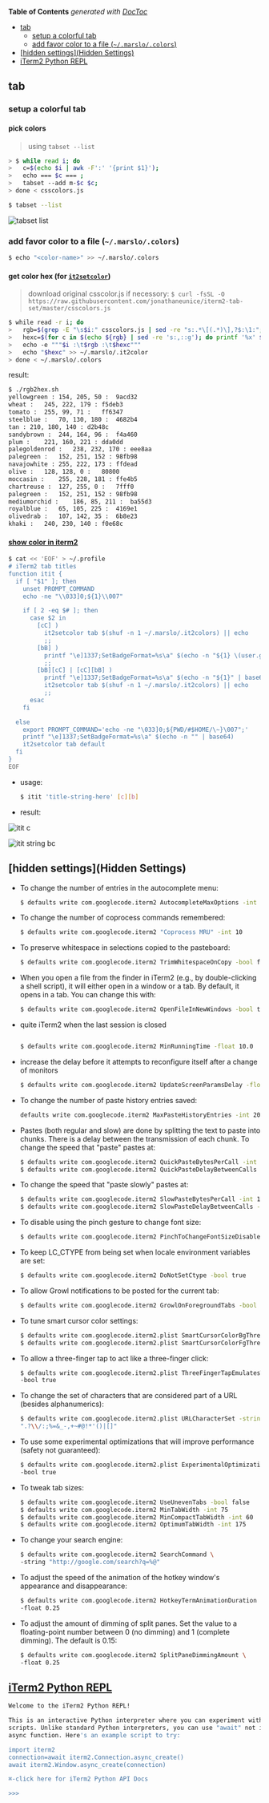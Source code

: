 <!-- START doctoc generated TOC please keep comment here to allow auto update -->
<!-- DON'T EDIT THIS SECTION, INSTEAD RE-RUN doctoc TO UPDATE -->
**Table of Contents**  *generated with [DocToc](https://github.com/thlorenz/doctoc)*

- [tab](#tab)
  - [setup a colorful tab](#setup-a-colorful-tab)
  - [add favor color to a file (`~/.marslo/.colors`)](#add-favor-color-to-a-file-marslocolors)
- [[hidden settings](Hidden Settings)](#hidden-settingshidden-settings)
- [iTerm2 Python REPL](#iterm2-python-repl)

<!-- END doctoc generated TOC please keep comment here to allow auto update -->

## tab
### setup a colorful tab
#### pick colors
> using `tabset --list`

```bash
> $ while read i; do
>   c=$(echo $i | awk -F':' '{print $1}');
>   echo === $c === ;
>   tabset --add m-$c $c;
> done < csscolors.js

$ tabset --list
```
![tabset list](../screenshot/iterm2/tabset-list-1.png)

### add favor color to a file (`~/.marslo/.colors`)
```bash
$ echo "<color-name>" >> ~/.marslo/.colors
```

#### get color hex (for [`it2setcolor`](https://github.com/gnachman/iterm2-website/blob/master/source/utilities/it2setcolor))
> download original csscolor.js if necessory: `$ curl -fsSL -O https://raw.githubusercontent.com/jonathaneunice/iterm2-tab-set/master/csscolors.js`

```bash
$ while read -r i; do
>   rgb=$(grep -E "\s$i:" csscolors.js | sed -re "s:.*\[(.*)\],?$:\1:";)
>   hexc=$(for c in $(echo ${rgb} | sed -re 's:,::g'); do printf '%x' $c; done)
>   echo -e """$i :\t$rgb :\t$hexc"""
>   echo "$hexc" >> ~/.marslo/.it2color
> done < ~/.marslo/.colors
```

result:
  ```bash
  $ ./rgb2hex.sh
  yellowgreen :	154, 205, 50 :	9acd32
  wheat :	245, 222, 179 :	f5deb3
  tomato :	255, 99, 71 :	ff6347
  steelblue :	70, 130, 180 :	4682b4
  tan :	210, 180, 140 :	d2b48c
  sandybrown :	244, 164, 96 :	f4a460
  plum :	221, 160, 221 :	dda0dd
  palegoldenrod :	238, 232, 170 :	eee8aa
  palegreen :	152, 251, 152 :	98fb98
  navajowhite :	255, 222, 173 :	ffdead
  olive :	128, 128, 0 :	80800
  moccasin :	255, 228, 181 :	ffe4b5
  chartreuse :	127, 255, 0 :	7fff0
  palegreen :	152, 251, 152 :	98fb98
  mediumorchid :	186, 85, 211 :	ba55d3
  royalblue :	65, 105, 225 :	4169e1
  olivedrab :	107, 142, 35 :	6b8e23
  khaki :	240, 230, 140 :	f0e68c
  ```

#### [show color in iterm2](https://raw.githubusercontent.com/marslo/mylinux/master/confs/home/.marslo/.marslorc)
```bash
$ cat << 'EOF' > ~/.profile
# iTerm2 tab titles
function itit {
  if [ "$1" ]; then
    unset PROMPT_COMMAND
    echo -ne "\\033]0;${1}\\007"

    if [ 2 -eq $# ]; then
      case $2 in
        [cC] )
          it2setcolor tab $(shuf -n 1 ~/.marslo/.it2colors) || echo
          ;;
        [bB] )
          printf "\e]1337;SetBadgeFormat=%s\a" $(echo -n "${1} \(user.gitBranch)" | base64)
          ;;
        [bB][cC] | [cC][bB] )
          printf "\e]1337;SetBadgeFormat=%s\a" $(echo -n "${1}" | base64)
          it2setcolor tab $(shuf -n 1 ~/.marslo/.it2colors) || echo
          ;;
      esac
    fi

  else
    export PROMPT_COMMAND='echo -ne "\033]0;${PWD/#$HOME/\~}\007";'
    printf "\e]1337;SetBadgeFormat=%s\a" $(echo -n "" | base64)
    it2setcolor tab default
  fi
}
EOF
```

- usage:
  ```bash
  $ itit 'title-string-here' [c][b]
  ```
- result:

![itit <string> c](../screenshot/iterm2/itit-c.png)

![itit string bc](../screenshot/iterm2/itit-bc.png)

## [hidden settings](Hidden Settings)
- To change the number of entries in the autocomplete menu:
  ```bash
  $ defaults write com.googlecode.iterm2 AutocompleteMaxOptions -int 10
  ```

- To change the number of coprocess commands remembered:
  ```bash
  $ defaults write com.googlecode.iterm2 "Coprocess MRU" -int 10
  ```

- To preserve whitespace in selections copied to the pasteboard:
  ```bash
  $ defaults write com.googlecode.iterm2 TrimWhitespaceOnCopy -bool false
  ```

- When you open a file from the finder in iTerm2 (e.g., by double-clicking a shell script), it will either open in a window or a tab. By default, it opens in a tab. You can change this with:
  ```bash
  $ defaults write com.googlecode.iterm2 OpenFileInNewWindows -bool true
  ```
- quite iTerm2 when the last session is closed
  ```bash

  $ defaults write com.googlecode.iterm2 MinRunningTime -float 10.0
  ```
- increase the delay before it attempts to reconfigure itself after a change of monitors
  ```bash
  $ defaults write com.googlecode.iterm2 UpdateScreenParamsDelay -float 1.0
  ```

- To change the number of paste history entries saved:
  ```bash
  defaults write com.googlecode.iterm2 MaxPasteHistoryEntries -int 20
  ```

- Pastes (both regular and slow) are done by splitting the text to paste into chunks. There is a delay between the transmission of each chunk. To change the speed that "paste" pastes at:
  ```bash
  $ defaults write com.googlecode.iterm2 QuickPasteBytesPerCall -int 1024
  $ defaults write com.googlecode.iterm2 QuickPasteDelayBetweenCalls -float 0.01
  ```

- To change the speed that "paste slowly" pastes at:
  ```bash
  $ defaults write com.googlecode.iterm2 SlowPasteBytesPerCall -int 16
  $ defaults write com.googlecode.iterm2 SlowPasteDelayBetweenCalls -float 0.125
  ```

- To disable using the pinch gesture to change font size:
  ```bash
  $ defaults write com.googlecode.iterm2 PinchToChangeFontSizeDisabled -bool true
  ```

- To keep LC_CTYPE from being set when locale environment variables are set:
  ```bash
  $ defaults write com.googlecode.iterm2 DoNotSetCtype -bool true
  ```

- To allow Growl notifications to be posted for the current tab:
  ```bash
  $ defaults write com.googlecode.iterm2 GrowlOnForegroundTabs -bool true
  ```

- To tune smart cursor color settings:
  ```bash
  $ defaults write com.googlecode.iterm2.plist SmartCursorColorBgThreshold -float 0.5
  $ defaults write com.googlecode.iterm2.plist SmartCursorColorFgThreshold -float 0.75
  ```

- To allow a three-finger tap to act like a three-finger click:
  ```bash
  $ defaults write com.googlecode.iterm2.plist ThreeFingerTapEmulatesThreeFingerClick \
  -bool true
  ```

- To change the set of characters that are considered part of a URL (besides alphanumerics):
  ```bash
  $ defaults write com.googlecode.iterm2.plist URLCharacterSet -string \
  ".?\\/:;%=&_-,+~#@!*'()|[]"
  ```

- To use some experimental optimizations that will improve performance (safety not guaranteed):
  ```bash
  $ defaults write com.googlecode.iterm2.plist ExperimentalOptimizationsEnabled \
  -bool true
  ```

- To tweak tab sizes:
  ```bash
  $ defaults write com.googlecode.iterm2 UseUnevenTabs -bool false
  $ defaults write com.googlecode.iterm2 MinTabWidth -int 75
  $ defaults write com.googlecode.iterm2 MinCompactTabWidth -int 60
  $ defaults write com.googlecode.iterm2 OptimumTabWidth -int 175
  ```

- To change your search engine:
  ```bash
  $ defaults write com.googlecode.iterm2 SearchCommand \
  -string "http://google.com/search?q=%@"
  ```

- To adjust the speed of the animation of the hotkey window's appearance and disappearance:
  ```bash
  $ defaults write com.googlecode.iterm2 HotkeyTermAnimationDuration \
  -float 0.25
  ```

- To adjust the amount of dimming of split panes. Set the value to a floating-point number between 0 (no dimming) and 1 (complete dimming). The default is 0.15:
  ```bash
  $ defaults write com.googlecode.iterm2 SplitPaneDimmingAmount \
  -float 0.25
  ```

## [iTerm2 Python REPL](https://iterm2.com/python-api/tutorial/running.html)
```bash
Welcome to the iTerm2 Python REPL!

This is an interactive Python interpreter where you can experiment with
scripts. Unlike standard Python interpreters, you can use "await" not inside an
async function. Here's an example script to try:

import iterm2
connection=await iterm2.Connection.async_create()
await iterm2.Window.async_create(connection)

⌘-click here for iTerm2 Python API Docs

>>>
```

